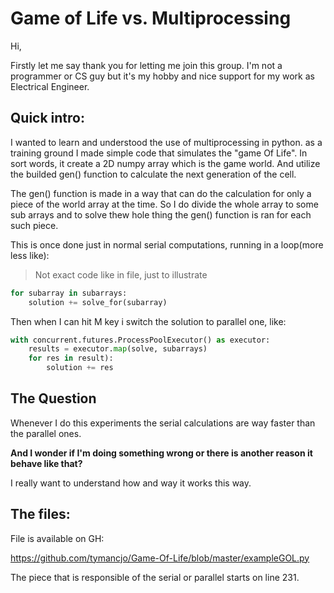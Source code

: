 
# Game of Life vs. Multiprocessing

Hi,

Firstly let me say thank you for letting me join this group. I'm not a programmer or CS guy but it's my hobby and nice support for my work as Electrical Engineer.

## Quick intro:

I wanted to learn and understood the use of multiprocessing in python. as a training ground I made simple code that simulates the "game Of Life". In sort words, it create a 2D numpy array which is the game world. And utilize the builded gen() function to calculate the next generation of the cell.

The gen() function is made in a way that can do the calculation for only a piece of the world array at the time.
So I do divide the whole array to some sub arrays and to solve thew hole thing the gen() function is ran for each such piece.

This is once done just in normal serial computations, running in a loop(more less like):
> Not exact code like in file, just to illustrate
```python
for subarray in subarrays:
    solution += solve_for(subarray)
```

Then when I can hit M key i switch the solution to parallel one, like:

```python
with concurrent.futures.ProcessPoolExecutor() as executor:
    results = executor.map(solve, subarrays)
    for res in result):
        solution += res        
```

## The Question
Whenever I do this experiments the serial calculations are way faster than the parallel ones.

**And I wonder if I'm doing something wrong or there is another reason it behave like that?**

I really want to understand how and way it works this way. 

## The files:
File is available on GH:

https://github.com/tymancjo/Game-Of-Life/blob/master/exampleGOL.py

The piece that is responsible of the serial or parallel starts on line 231. 
